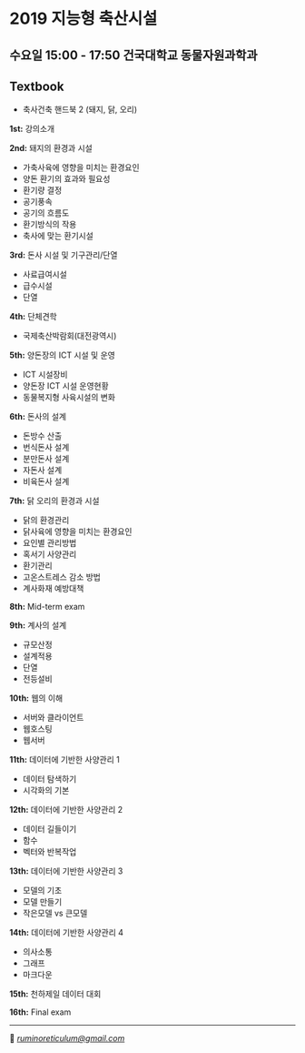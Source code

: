 # 2019 지능형 축산시설
수요일 15:00 - 17:50 건국대학교 동물자원과학과
--------------------------------------
## Textbook
- 축사건축 핸드북 2 (돼지, 닭, 오리)  

**1st:** 강의소개  

**2nd:** 돼지의 환경과 시설
- 가축사육에 영향을 미치는 환경요인
- 양돈 환기의 효과와 필요성
- 환기량 결정
- 공기풍속
- 공기의 흐름도
- 환기방식의 작용
- 축사에 맞는 환기시설

**3rd:** 돈사 시설 및 기구관리/단열
- 사료급여시설
- 급수시설
- 단열
  
**4th:** 단체견학
- 국제축산박람회(대전광역시)
  
**5th:** 양돈장의 ICT 시설 및 운영
- ICT 시설장비
- 양돈장 ICT 시설 운영현황
- 동물복지형 사육시설의 변화

**6th:** 돈사의 설계
- 돈방수 산출
- 번식돈사 설계
- 분만돈사 설계
- 자돈사 설계
- 비육돈사 설계

**7th:** 닭 오리의 환경과 시설
- 닭의 환경관리
- 닭사육에 영향을 미치는 환경요인
- 요인별 관리방법
- 혹서기 사양관리
- 환기관리
- 고온스트레스 감소 방법
- 계사화재 예방대책

**8th:** Mid-term exam

**9th:** 계사의 설계
- 규모산정
- 설계적용
- 단열
- 전등설비

**10th:** 웹의 이해
- 서버와 클라이언트
- 웹호스팅
- 웹서버

**11th:** 데이터에 기반한 사양관리 1
- 데이터 탐색하기
- 시각화의 기본

**12th:** 데이터에 기반한 사양관리 2  
- 데이터 길들이기
- 함수
- 벡터와 반복작업

**13th:** 데이터에 기반한 사양관리 3
- 모델의 기초
- 모델 만들기
- 작은모델 vs 큰모델

**14th:** 데이터에 기반한 사양관리 4
- 의사소통
- 그래프
- 마크다운

**15th:** 천하제일 데이터 대회

**16th:** Final exam

---------------------------------------
💌 *ruminoreticulum@gmail.com*
